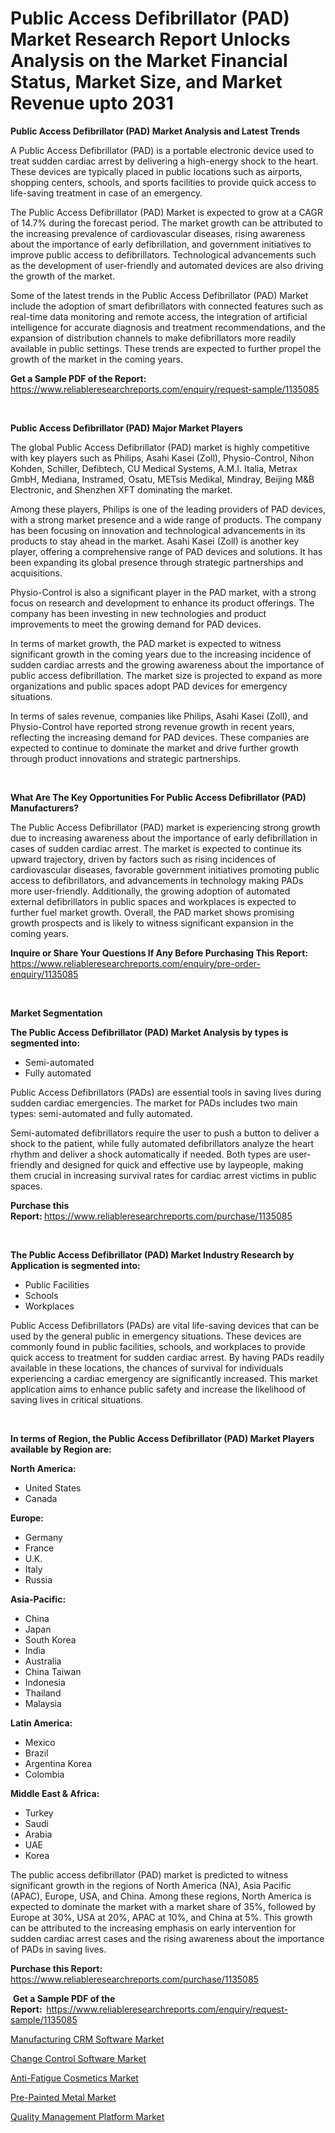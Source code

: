 <p><h1>Public Access Defibrillator (PAD) Market Research Report Unlocks Analysis on the Market Financial Status, Market Size, and Market Revenue upto 2031</h1></p><p><strong>Public Access Defibrillator (PAD) Market Analysis and Latest Trends</strong></p>
<p><p>A Public Access Defibrillator (PAD) is a portable electronic device used to treat sudden cardiac arrest by delivering a high-energy shock to the heart. These devices are typically placed in public locations such as airports, shopping centers, schools, and sports facilities to provide quick access to life-saving treatment in case of an emergency.</p><p>The Public Access Defibrillator (PAD) Market is expected to grow at a CAGR of 14.7% during the forecast period. The market growth can be attributed to the increasing prevalence of cardiovascular diseases, rising awareness about the importance of early defibrillation, and government initiatives to improve public access to defibrillators. Technological advancements such as the development of user-friendly and automated devices are also driving the growth of the market.</p><p>Some of the latest trends in the Public Access Defibrillator (PAD) Market include the adoption of smart defibrillators with connected features such as real-time data monitoring and remote access, the integration of artificial intelligence for accurate diagnosis and treatment recommendations, and the expansion of distribution channels to make defibrillators more readily available in public settings. These trends are expected to further propel the growth of the market in the coming years.</p></p>
<p><strong>Get a Sample PDF of the Report:&nbsp;</strong> <a href="https://www.reliableresearchreports.com/enquiry/request-sample/1135085">https://www.reliableresearchreports.com/enquiry/request-sample/1135085</a></p>
<p>&nbsp;</p>
<p><strong>Public Access Defibrillator (PAD) Major Market Players</strong></p>
<p><p>The global Public Access Defibrillator (PAD) market is highly competitive with key players such as Philips, Asahi Kasei (Zoll), Physio-Control, Nihon Kohden, Schiller, Defibtech, CU Medical Systems, A.M.I. Italia, Metrax GmbH, Mediana, Instramed, Osatu, METsis Medikal, Mindray, Beijing M&B Electronic, and Shenzhen XFT dominating the market.</p><p>Among these players, Philips is one of the leading providers of PAD devices, with a strong market presence and a wide range of products. The company has been focusing on innovation and technological advancements in its products to stay ahead in the market. Asahi Kasei (Zoll) is another key player, offering a comprehensive range of PAD devices and solutions. It has been expanding its global presence through strategic partnerships and acquisitions.</p><p>Physio-Control is also a significant player in the PAD market, with a strong focus on research and development to enhance its product offerings. The company has been investing in new technologies and product improvements to meet the growing demand for PAD devices.</p><p>In terms of market growth, the PAD market is expected to witness significant growth in the coming years due to the increasing incidence of sudden cardiac arrests and the growing awareness about the importance of public access defibrillation. The market size is projected to expand as more organizations and public spaces adopt PAD devices for emergency situations.</p><p>In terms of sales revenue, companies like Philips, Asahi Kasei (Zoll), and Physio-Control have reported strong revenue growth in recent years, reflecting the increasing demand for PAD devices. These companies are expected to continue to dominate the market and drive further growth through product innovations and strategic partnerships.</p></p>
<p>&nbsp;</p>
<p><strong>What Are The Key Opportunities For Public Access Defibrillator (PAD) Manufacturers?</strong></p>
<p><p>The Public Access Defibrillator (PAD) market is experiencing strong growth due to increasing awareness about the importance of early defibrillation in cases of sudden cardiac arrest. The market is expected to continue its upward trajectory, driven by factors such as rising incidences of cardiovascular diseases, favorable government initiatives promoting public access to defibrillators, and advancements in technology making PADs more user-friendly. Additionally, the growing adoption of automated external defibrillators in public spaces and workplaces is expected to further fuel market growth. Overall, the PAD market shows promising growth prospects and is likely to witness significant expansion in the coming years.</p></p>
<p><strong>Inquire or Share Your Questions If Any Before Purchasing This Report:</strong> <a href="https://www.reliableresearchreports.com/enquiry/pre-order-enquiry/1135085">https://www.reliableresearchreports.com/enquiry/pre-order-enquiry/1135085</a></p>
<p>&nbsp;</p>
<p><strong>Market Segmentation</strong></p>
<p><strong>The Public Access Defibrillator (PAD) Market Analysis by types is segmented into:</strong></p>
<p><ul><li>Semi-automated</li><li>Fully automated</li></ul></p>
<p><p>Public Access Defibrillators (PADs) are essential tools in saving lives during sudden cardiac emergencies. The market for PADs includes two main types: semi-automated and fully automated. </p><p>Semi-automated defibrillators require the user to push a button to deliver a shock to the patient, while fully automated defibrillators analyze the heart rhythm and deliver a shock automatically if needed. Both types are user-friendly and designed for quick and effective use by laypeople, making them crucial in increasing survival rates for cardiac arrest victims in public spaces.</p></p>
<p><strong>Purchase this Report:&nbsp;</strong><a href="https://www.reliableresearchreports.com/purchase/1135085">https://www.reliableresearchreports.com/purchase/1135085</a></p>
<p>&nbsp;</p>
<p><strong>The Public Access Defibrillator (PAD) Market Industry Research by Application is segmented into:</strong></p>
<p><ul><li>Public Facilities</li><li>Schools</li><li>Workplaces</li></ul></p>
<p><p>Public Access Defibrillators (PADs) are vital life-saving devices that can be used by the general public in emergency situations. These devices are commonly found in public facilities, schools, and workplaces to provide quick access to treatment for sudden cardiac arrest. By having PADs readily available in these locations, the chances of survival for individuals experiencing a cardiac emergency are significantly increased. This market application aims to enhance public safety and increase the likelihood of saving lives in critical situations.</p></p>
<p>&nbsp;</p>
<p><strong>In terms of Region, the Public Access Defibrillator (PAD) Market Players available by Region are:</strong></p>
<p>
    <p> <strong> North America: </strong>
        <ul>
            <li>United States</li>
            <li>Canada</li>
        </ul>
        </p> 
    <p> <strong> Europe: </strong>
        <ul>
            <li>Germany</li>
            <li>France</li>
            <li>U.K.</li>
            <li>Italy</li>
            <li>Russia</li>
        </ul>
        </p> 
    <p> <strong> Asia-Pacific: </strong>
        <ul>
            <li>China</li>
            <li>Japan</li>
            <li>South Korea</li>
            <li>India</li>
            <li>Australia</li>
            <li>China Taiwan</li>
            <li>Indonesia</li>
            <li>Thailand</li>
            <li>Malaysia</li>
        </ul>
        </p> 
    <p> <strong> Latin America: </strong>
        <ul>
            <li>Mexico</li>
            <li>Brazil</li>
            <li>Argentina Korea</li>
            <li>Colombia</li>
        </ul>
        </p> 
    <p> <strong> Middle East & Africa: </strong>
        <ul>
            <li>Turkey</li>
            <li>Saudi</li>
            <li>Arabia</li>
            <li>UAE</li>
            <li>Korea</li>
        </ul>
    </p>
    </p>
<p><p>The public access defibrillator (PAD) market is predicted to witness significant growth in the regions of North America (NA), Asia Pacific (APAC), Europe, USA, and China. Among these regions, North America is expected to dominate the market with a market share of 35%, followed by Europe at 30%, USA at 20%, APAC at 10%, and China at 5%. This growth can be attributed to the increasing emphasis on early intervention for sudden cardiac arrest cases and the rising awareness about the importance of PADs in saving lives.</p></p>
<p><strong>Purchase this Report: </strong><a href="https://www.reliableresearchreports.com/purchase/1135085">https://www.reliableresearchreports.com/purchase/1135085</a></p>
<p>&nbsp;<strong>Get a Sample PDF of the Report:&nbsp;&nbsp;</strong><a href="https://www.reliableresearchreports.com/enquiry/request-sample/1135085">https://www.reliableresearchreports.com/enquiry/request-sample/1135085</a></p>
<p><strong></strong></p>
<p><p><a href="https://medium.com/@soledadroob625/manufacturing-crm-software-market-trends-and-market-analysis-forecasted-for-period-2024-2031-9f94a1a91327">Manufacturing CRM Software Market</a></p><p><a href="https://medium.com/@michellebutler19/change-control-software-market-size-market-outlook-and-market-forecast-2024-to-2031-9284083b9aea">Change Control Software Market</a></p><p><a href="https://github.com/RichRobinson5/Market-Research-Report-List-3/blob/main/anti-fatigue-cosmetics-market.md">Anti-Fatigue Cosmetics Market</a></p><p><a href="https://github.com/gdfhhhj/Market-Research-Report-List-3/blob/main/pre-painted-metal-market.md">Pre-Painted Metal Market</a></p><p><a href="https://medium.com/@michellebutler19/quality-management-platform-market-analysis-its-cagr-market-segmentation-and-global-industry-49784d07364e">Quality Management Platform Market</a></p></p>